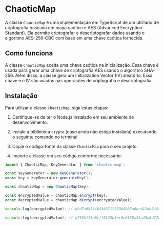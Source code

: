 # ChaoticMap

A classe `ChaoticMap` é uma implementação em TypeScript de um utilitário de criptografia baseada em mapa caótico e AES (Advanced Encryption Standard). Ela permite criptografar e descriptografar dados usando o algoritmo AES-256-CBC com base em uma chave caótica fornecida.

## Como funciona

A classe `ChaoticMap` aceita uma chave caótica na inicialização. Essa chave é usada para gerar uma chave de criptografia AES usando o algoritmo SHA-256. Além disso, a classe gera um Initialization Vector (IV) aleatório. Essa chave e o IV são usados nas operações de criptografia e descriptografia.

## Instalação

Para utilizar a classe `ChaoticMap`, siga estas etapas:

1. Certifique-se de ter o Node.js instalado em seu ambiente de desenvolvimento.

2. Instale a biblioteca `crypto` (caso ainda não esteja instalada) executando o seguinte comando no terminal:


3. Copie o código-fonte da classe `ChaoticMap` para o seu projeto.

4. Importe a classe em seu código conforme necessário:

```javascript
import { ChaoticMap, KeyGenerator } from 'chaotic-map';

const keyGenerator = new KeyGenerator();
const key = keyGenerator.generateKey();

const chaoticMap = new ChaoticMap(key);

const encryptedValue = chaoticMap.encrypt(key);
const decryptedValue = chaoticMap.decrypt(encryptedValue);

console.log(encryptedValue); // b9d7a6521f6436971723364265a6bed12db5444814450aca70ecfdc1bca2d2de0867caa3412e7293d99720d60432e202019b230b193b8032dd88d372ebdd2f6d1dcb2538e953e7d5aeea6b3488c52246

console.log(decryptedValue); // d790b173a6cff9125b5ec6e2558a51a49d8d27d231de7c841baf9a134b01062c


```

